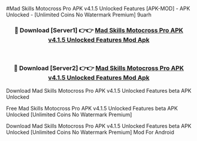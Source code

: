 #Mad Skills Motocross Pro APK v4.1.5 Unlocked Features [APK-MOD] - APK Unlocked - [Unlimited Coins No Watermark Premium] 9uarh



<div align="center">

<h3>🔴 Download [Server1] 👉👉 <a href="https://momento.my/?title=Mad_Skills_Motocross_Pro_APK_v4.1.5_Unlocked_Features">Mad Skills Motocross Pro APK v4.1.5 Unlocked Features Mod Apk</a></h3><br>

<h3>🔴 Download [Server2] 👉👉 <a href="https://momento.my/?title=Mad_Skills_Motocross_Pro_APK_v4.1.5_Unlocked_Features">Mad Skills Motocross Pro APK v4.1.5 Unlocked Features Mod Apk</a></h3>
</div>



Download Mad Skills Motocross Pro APK v4.1.5 Unlocked Features beta APK Unlocked

Free Mad Skills Motocross Pro APK v4.1.5 Unlocked Features beta APK Unlocked [Unlimited Coins No Watermark Premium]

Download Mad Skills Motocross Pro APK v4.1.5 Unlocked Features beta APK Unlocked [Unlimited Coins No Watermark Premium] Mod For Android
